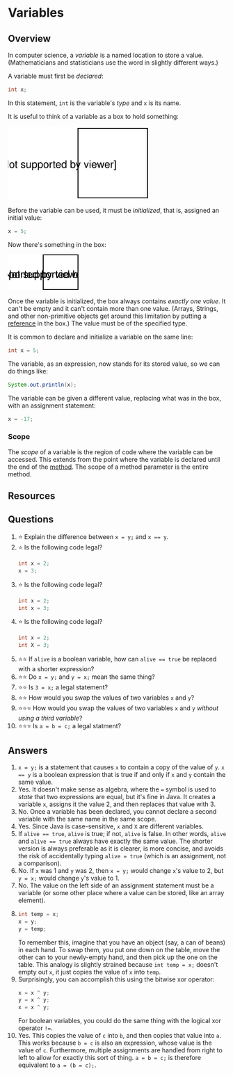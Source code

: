 # Variables

## Overview

In computer science, a *variable* is a named location to store a value. (Mathematicians and statisticians use the word in slightly different ways.)

A variable must first be *declared*:
```java
int x;
```
In this statement, `int` is the variable's *type* and `x` is its name.

It is useful to think of a variable as a box to hold something:

![x next to an empty box](x.svg)

Before the variable can be used, it must be *initialized*, that is, assigned an initial value:
```java
x = 5;
```
Now there's something in the box:

![x next to a box containing 5](x5.svg)

Once the variable is initialized, the box always contains *exactly one value*. It can't be empty and it can't contain more than one value. (Arrays, Strings, and other non-primitive objects get around this limitation by putting a [reference](references.md) in the box.) The value must be of the specified type.

It is common to declare and initialize a variable on the same line:
```java
int x = 5;
```

The variable, as an expression, now stands for its stored value, so we can do things like:
```java
System.out.println(x);
```

The variable can be given a different value, replacing what was in the box, with an assignment statement:
```java
x = -17;
```

### Scope

The *scope* of a variable is the region of code where the variable can be accessed. This extends from the point where the variable is declared until the end of the [method](../control_structures/functional_decomposition.md). The scope of a method parameter is the entire method.

## Resources

## Questions
1. :star: Explain the difference between `x = y;` and `x == y`.
1. :star: Is the following code legal?
    ```java
    int x = 2;
    x = 3;
    ```
1. :star: Is the following code legal?
    ```java
    int x = 2;
    int x = 3;
    ```
1. :star: Is the following code legal?
    ```java
    int x = 2;
    int X = 3;
    ```
1. :star::star: If `alive` is a boolean variable, how can `alive == true` be replaced with a shorter expression?
1. :star::star: Do `x = y;` and `y = x;` mean the same thing?
1. :star::star: Is `3 = x;` a legal statement?
1. :star::star: How would you swap the values of two variables `x` and `y`?
1. :star::star::star: How would you swap the values of two variables `x` and `y` *without using a third variable*?
1. :star::star::star: Is `a = b = c;` a legal statment?
## Answers
1. `x = y;` is a statement that causes `x` to contain a copy of the value of `y`. `x == y` is a boolean expression that is true if and only if `x` and `y` contain the same value.
1. Yes. It doesn't make sense as algebra, where the `=` symbol is used to *state* that two expressions are equal, but it's fine in Java. It creates a variable `x`, assigns it the value 2, and then replaces that value with 3.
1. No. Once a variable has been declared, you cannot declare a second variable with the same name in the same scope.
1. Yes. Since Java is case-sensitive, `x` and `X` are different variables.
1. If `alive == true`, `alive` is true; if not, `alive` is false. In other words, `alive` and `alive == true` always have exactly the same value. The shorter version is always preferable as it is clearer, is more concise, and avoids the risk of accidentally typing `alive = true` (which is an assignment, not a comparison).
1. No. If `x` was 1 and `y` was 2, then `x = y;` would change `x`'s value to 2, but `y = x;` would change `y`'s value to 1.
1. No. The value on the left side of an assignment statement must be a variable (or some other place where a value can be stored, like an array element).
1.
    ```java
    int temp = x;
    x = y;
    y = temp;
    ```
    To remember this, imagine that you have an object (say, a can of beans) in each hand. To swap them, you put one down on the table, move the other can to your newly-empty hand, and then pick up the one on the table. This analogy is slightly strained because `int temp = x;` doesn't empty out `x`, it just copies the value of `x` into `temp`.
1. Surprisingly, you can accomplish this using the bitwise xor operator:
    ```java
    x = x ^ y;
    y = x ^ y;
    x = x ^ y;
    ```
    For boolean variables, you could do the same thing with the logical xor operator `!=`.
1. Yes. This copies the value of `c` into `b`, and then copies that value into `a`. This works because `b = c` is also an expression, whose value is the value of `c`. Furthermore, multiple assignments are handled from right to left to allow for exactly this sort of thing. `a = b = c;` is therefore equivalent to `a = (b = c);`.
